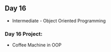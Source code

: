## Day 16
  - Intermediate - Object Oriented Programming
  
### Day 16 Project:
  - Coffee Machine in OOP